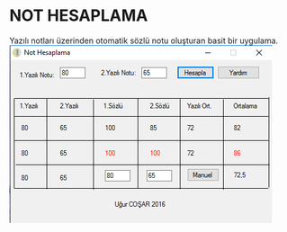 # NOT HESAPLAMA
 Yazılı notları üzerinden otomatik sözlü notu oluşturan basit bir uygulama.
 ![image](https://raw.githubusercontent.com/ugurcosar/nothesaplama/master/1.png)
